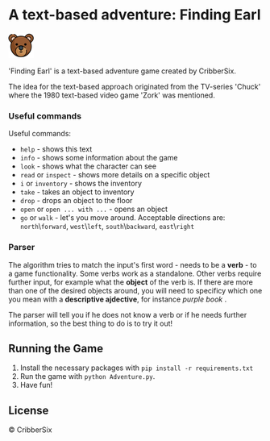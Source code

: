 # A text-based adventure: Finding Earl


![Earl](ressources/bear_50x50.png) 

'Finding Earl' is a text-based adventure game created by CribberSix.

The idea for the text-based approach originated from the TV-series 'Chuck' where 
the 1980 text-based video game 'Zork' was mentioned. 


### Useful commands
Useful commands:
- `help` - shows this text
- `info` - shows some information about the game
- `look` - shows what the character can see
- `read` or `inspect` - shows more details on a specific object
- `i` or `inventory` - shows the inventory
- `take` - takes an object to inventory
- `drop` - drops an object to the floor
- `open` or `open ... with ...` - opens an object
- `go` or `walk` - let's you move around. Acceptable directions are: `north`\\`forward`, `west`\\`left`, `south`\\`backward`, `east`\\`right`

### Parser
The algorithm tries to match the input's first word - needs to be a **verb** - to a game functionality.
Some verbs work as a standalone. 
Other verbs require further input, for example what the **object** of the verb is. If there are more than one of the
desired objects around, you will need to specificy which one you mean with a **descriptive ajdective**, for instance *purple book* . 

The parser will tell you if he does not know a verb or if he needs further information, so
the best thing to do is to try it out!

## Running the Game 

1. Install the necessary packages with `pip install -r requirements.txt` 
2. Run the game with `python Adventure.py`.
3. Have fun!


## License

© CribberSix
